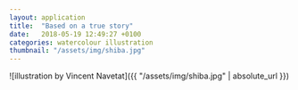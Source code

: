 ```yaml
---
layout: application
title:  "Based on a true story"
date:   2018-05-19 12:49:27 +0100
categories: watercolour illustration
thumbnail: "/assets/img/shiba.jpg"
---
```

![illustration by Vincent Navetat]({{ "/assets/img/shiba.jpg" | absolute_url }})
